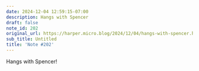 ```yaml
---
date: 2024-12-04 12:59:15-07:00
description: Hangs with Spencer
draft: false
note_id: 202
original_url: https://harper.micro.blog/2024/12/04/hangs-with-spencer.html
sub_title: Untitled
title: 'Note #202'
---
```


Hangs with Spencer!